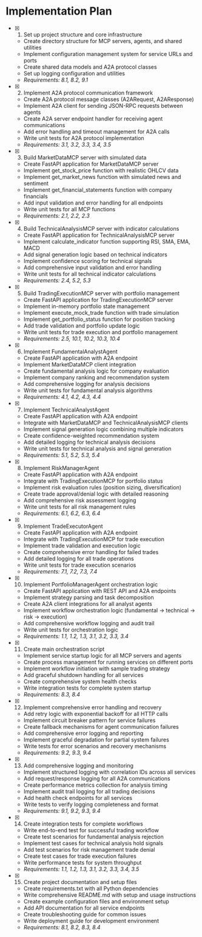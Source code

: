 # Implementation Plan

- [x] 1. Set up project structure and core infrastructure



  - Create directory structure for MCP servers, agents, and shared utilities
  - Implement configuration management system for service URLs and ports
  - Create shared data models and A2A protocol classes
  - Set up logging configuration and utilities
  - _Requirements: 8.1, 8.2, 9.1_

- [x] 2. Implement A2A protocol communication framework



  - Create A2A protocol message classes (A2ARequest, A2AResponse)
  - Implement A2A client for sending JSON-RPC requests between agents
  - Create A2A server endpoint handler for receiving agent communications
  - Add error handling and timeout management for A2A calls
  - Write unit tests for A2A protocol implementation
  - _Requirements: 3.1, 3.2, 3.3, 3.4, 3.5_

- [x] 3. Build MarketDataMCP server with simulated data



  - Create FastAPI application for MarketDataMCP server
  - Implement get_stock_price function with realistic OHLCV data
  - Implement get_market_news function with simulated news and sentiment
  - Implement get_financial_statements function with company financials
  - Add input validation and error handling for all endpoints
  - Write unit tests for all MCP functions
  - _Requirements: 2.1, 2.2, 2.3_

- [x] 4. Build TechnicalAnalysisMCP server with indicator calculations



  - Create FastAPI application for TechnicalAnalysisMCP server
  - Implement calculate_indicator function supporting RSI, SMA, EMA, MACD
  - Add signal generation logic based on technical indicators
  - Implement confidence scoring for technical signals
  - Add comprehensive input validation and error handling
  - Write unit tests for all technical indicator calculations
  - _Requirements: 2.4, 5.2, 5.3_

- [x] 5. Build TradingExecutionMCP server with portfolio management



  - Create FastAPI application for TradingExecutionMCP server
  - Implement in-memory portfolio state management
  - Implement execute_mock_trade function with trade simulation
  - Implement get_portfolio_status function for position tracking
  - Add trade validation and portfolio update logic
  - Write unit tests for trade execution and portfolio management
  - _Requirements: 2.5, 10.1, 10.2, 10.3, 10.4_

- [x] 6. Implement FundamentalAnalystAgent



  - Create FastAPI application with A2A endpoint
  - Implement MarketDataMCP client integration
  - Create fundamental analysis logic for company evaluation
  - Implement company ranking and recommendation system
  - Add comprehensive logging for analysis decisions
  - Write unit tests for fundamental analysis algorithms
  - _Requirements: 4.1, 4.2, 4.3, 4.4_

- [x] 7. Implement TechnicalAnalystAgent



  - Create FastAPI application with A2A endpoint
  - Integrate with MarketDataMCP and TechnicalAnalysisMCP clients
  - Implement signal generation logic combining multiple indicators
  - Create confidence-weighted recommendation system
  - Add detailed logging for technical analysis decisions
  - Write unit tests for technical analysis and signal generation
  - _Requirements: 5.1, 5.2, 5.3, 5.4_

- [x] 8. Implement RiskManagerAgent




  - Create FastAPI application with A2A endpoint
  - Integrate with TradingExecutionMCP for portfolio status
  - Implement risk evaluation rules (position sizing, diversification)
  - Create trade approval/denial logic with detailed reasoning
  - Add comprehensive risk assessment logging
  - Write unit tests for all risk management rules
  - _Requirements: 6.1, 6.2, 6.3, 6.4_

- [x] 9. Implement TradeExecutorAgent



  - Create FastAPI application with A2A endpoint
  - Integrate with TradingExecutionMCP for trade execution
  - Implement trade validation and execution logic
  - Create comprehensive error handling for failed trades
  - Add detailed logging for all trade operations
  - Write unit tests for trade execution scenarios
  - _Requirements: 7.1, 7.2, 7.3, 7.4_

- [x] 10. Implement PortfolioManagerAgent orchestration logic




  - Create FastAPI application with REST API and A2A endpoints
  - Implement strategy parsing and task decomposition
  - Create A2A client integrations for all analyst agents
  - Implement workflow orchestration logic (fundamental → technical → risk → execution)
  - Add comprehensive workflow logging and audit trail
  - Write unit tests for orchestration logic
  - _Requirements: 1.1, 1.2, 1.3, 3.1, 3.2, 3.3, 3.4_

- [x] 11. Create main orchestration script



  - Implement service startup logic for all MCP servers and agents
  - Create process management for running services on different ports
  - Implement workflow initiation with sample trading strategy
  - Add graceful shutdown handling for all services
  - Create comprehensive system health checks
  - Write integration tests for complete system startup
  - _Requirements: 8.3, 8.4_

- [x] 12. Implement comprehensive error handling and recovery



  - Add retry logic with exponential backoff for all HTTP calls
  - Implement circuit breaker pattern for service failures
  - Create fallback mechanisms for agent communication failures
  - Add comprehensive error logging and reporting
  - Implement graceful degradation for partial system failures
  - Write tests for error scenarios and recovery mechanisms
  - _Requirements: 9.2, 9.3, 9.4_

- [x] 13. Add comprehensive logging and monitoring



  - Implement structured logging with correlation IDs across all services
  - Add request/response logging for all A2A communications
  - Create performance metrics collection for analysis timing
  - Implement audit trail logging for all trading decisions
  - Add health check endpoints for all services
  - Write tests to verify logging completeness and format
  - _Requirements: 9.1, 9.2, 9.3, 9.4_

- [x] 14. Create integration tests for complete workflows



  - Write end-to-end test for successful trading workflow
  - Create test scenarios for fundamental analysis rejection
  - Implement test cases for technical analysis hold signals
  - Add test scenarios for risk management trade denial
  - Create test cases for trade execution failures
  - Write performance tests for system throughput
  - _Requirements: 1.1, 1.2, 1.3, 3.1, 3.2, 3.3, 3.4, 3.5_

- [x] 15. Create project documentation and setup files




  - Create requirements.txt with all Python dependencies
  - Write comprehensive README.md with setup and usage instructions
  - Create example configuration files and environment setup
  - Add API documentation for all service endpoints
  - Create troubleshooting guide for common issues
  - Write deployment guide for development environment
  - _Requirements: 8.1, 8.2, 8.3, 8.4_
